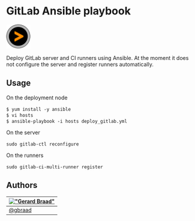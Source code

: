 GitLab Ansible playbook
=======================

!["Prompt"](https://raw.githubusercontent.com/gbraad/assets/gh-pages/icons/prompt-icon-64.png)


Deploy GitLab server and CI runners using Ansible. At the moment it does not
configure the server and register runners automatically.


Usage
-----

On the deployment node
```
$ yum install -y ansible
$ vi hosts
$ ansible-playbook -i hosts deploy_gitlab.yml
```

On the server
```
sudo gitlab-ctl reconfigure
```

On the runners
```
sudo gitlab-ci-multi-runner register
```


Authors
-------

| [!["Gerard Braad"](http://gravatar.com/avatar/e466994eea3c2a1672564e45aca844d0.png?s=60)](http://gbraad.nl "Gerard Braad <me@gbraad.nl>") |
|---|
| [@gbraad](https://twitter.com/gbraad)  |
